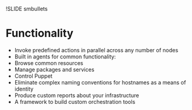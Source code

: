 !SLIDE smbullets
# Functionality

* Invoke predefined actions in parallel across any number of nodes
* Built in agents for common functionality:
 * Browse common resources
 * Manage packages and services
 * Control Puppet
* Eliminate complex naming conventions for hostnames as a means of identity
* Produce custom reports about your infrastructure
* A framework to build custom orchestration tools
